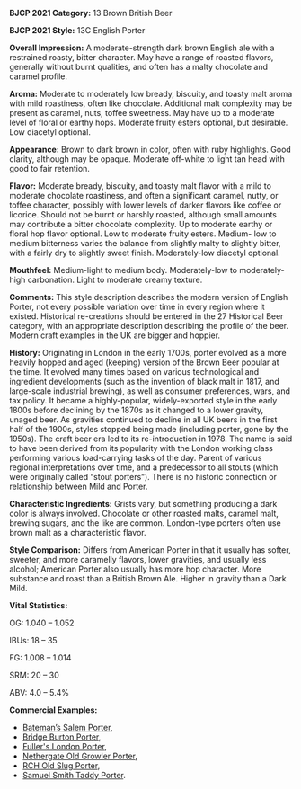 <b>BJCP 2021 Category:</b> 13 Brown British Beer

<b>BJCP 2021 Style:</b> 13C English Porter

<b>Overall Impression:</b> A moderate-strength dark brown
English ale with a restrained roasty, bitter character. May have
a range of roasted flavors, generally without burnt qualities,
and often has a malty chocolate and caramel profile.

<b>Aroma:</b> Moderate to moderately low bready, biscuity, and
toasty malt aroma with mild roastiness, often like chocolate.
Additional malt complexity may be present as caramel, nuts,
toffee sweetness. May have up to a moderate level of floral or
earthy hops. Moderate fruity esters optional, but desirable.
Low diacetyl optional.

<b>Appearance:</b> Brown to dark brown in color, often with ruby
highlights. Good clarity, although may be opaque. Moderate
off-white to light tan head with good to fair retention.

<b>Flavor:</b> Moderate bready, biscuity, and toasty malt flavor with
a mild to moderate chocolate roastiness, and often a significant
caramel, nutty, or toffee character, possibly with lower levels of
darker flavors like coffee or licorice. Should not be burnt or
harshly roasted, although small amounts may contribute a
bitter chocolate complexity. Up to moderate earthy or floral
hop flavor optional. Low to moderate fruity esters. Medium-
low to medium bitterness varies the balance from slightly malty
to slightly bitter, with a fairly dry to slightly sweet finish.
Moderately-low diacetyl optional.

<b>Mouthfeel:</b> Medium-light to medium body. Moderately-low
to moderately-high carbonation. Light to moderate creamy
texture.

<b>Comments:</b> This style description describes the modern
version of English Porter, not every possible variation over
time in every region where it existed. Historical re-creations
should be entered in the 27 Historical Beer category, with an
appropriate description describing the profile of the beer.
Modern craft examples in the UK are bigger and hoppier.

<b>History:</b> Originating in London in the early 1700s, porter
evolved as a more heavily hopped and aged (keeping) version
of the Brown Beer popular at the time. It evolved many times
based on various technological and ingredient developments
(such as the invention of black malt in 1817, and large-scale
industrial brewing), as well as consumer preferences, wars, and
tax policy. It became a highly-popular, widely-exported style in
the early 1800s before declining by the 1870s as it changed to a
lower gravity, unaged beer. As gravities continued to decline in
all UK beers in the first half of the 1900s, styles stopped being
made (including porter, gone by the 1950s). The craft beer era
led to its re-introduction in 1978.
The name is said to have been derived from its popularity with
the London working class performing various load-carrying
tasks of the day. Parent of various regional interpretations over
time, and a predecessor to all stouts (which were originally
called “stout porters”). There is no historic connection or
relationship between Mild and Porter.

<b>Characteristic Ingredients:</b> Grists vary, but something
producing a dark color is always involved. Chocolate or other
roasted malts, caramel malt, brewing sugars, and the like are
common. London-type porters often use brown malt as a
characteristic flavor.

<b>Style Comparison:</b> Differs from American Porter in that it
usually has softer, sweeter, and more caramelly flavors, lower
gravities, and usually less alcohol; American Porter also usually
has more hop character. More substance and roast than a
British Brown Ale. Higher in gravity than a Dark Mild.

<b>Vital Statistics:</b>

OG: 1.040 – 1.052

IBUs: 18 – 35

FG: 1.008 – 1.014

SRM: 20 – 30

ABV: 4.0 – 5.4%

<b>Commercial Examples:</b>
- [Bateman’s Salem Porter](https://untappd.com/b/batemans-brewery-salem-porter/4577143),
- [Bridge Burton Porter](https://untappd.com/b/burton-bridge-brewery-burton-porter/3184),
- [Fuller's London Porter](https://untappd.com/b/fuller-s-griffin-brewery-london-porter/2560),
- [Nethergate Old Growler Porter](https://untappd.com/b/nethergate-brewery-old-growler/369),
- [RCH Old Slug Porter](https://untappd.com/b/rch-brewery-old-slug/453),
- [Samuel Smith Taddy Porter](https://untappd.com/b/samuel-smith-s-old-brewery-taddy-porter/2241).

